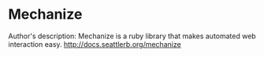 # Mechanize
Author's description: Mechanize is a ruby library that makes automated web interaction easy. http://docs.seattlerb.org/mechanize
